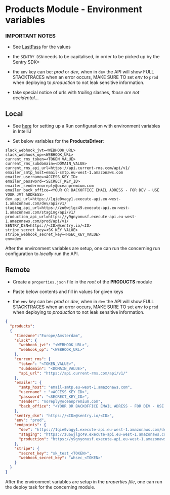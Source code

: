 # Products Module - Environment variables

### IMPORTANT NOTES 

- See [LastPass](https://lastpass.com) for the values

- the `SENTRY_DSN` needs to be capitalised, in order to be picked up by the Sentry SDK*

- the `env` key can be: _prod_ or _dev_, when in `dev` the API will show FULL STACKTRACES when an error occurs, MAKE SURE TO set _env_ to `prod` when deploying to _production_ to not leak sensitive information.

- take special notice of urls with *trailing* slashes, *those are not accidental*...

## Local 

- See [here](Run%20config%20setup) for setting up a Run configuration with environment variables in IntelliJ

- Set below variables for the **ProductsDriver**:

```
slack_webhook_jvt=<WEBHOOK_URL>
slack_webhook_op=<WEBHOOK_URL>
current_rms_token=<TOKEN_VALUE>
current_rms_subdomain=<DOMAIN_VALUE>
current_rms_api_url=https://api.current-rms.com/api/v1/
emailer_smtp_host=email-smtp.eu-west-1.amazonaws.com
emailer_username=<ACCESS_KEY_ID>
emailer_password=<SECRECT_KEY_ID>
emailer_sender=noreply@oceanpremium.com
emailer_back_office=<YOUR OR BACKOFFICE EMAIL ADRESS - FOR DEV - USE YOUR JVT ADDRESS>
dev_api_url=https://1qie0vagy1.execute-api.eu-west-1.amazonaws.com/dev/api/v1/
staging_api_url=https://zu6wjlgc49.execute-api.eu-west-1.amazonaws.com/staging/api/v1/
production_api_url=https://y9gnyonusf.execute-api.eu-west-1.amazonaws.com/prod/api/v1/
SENTRY_DSN=https://<ID>@sentry.io/<ID>
stripe_secret_key=<SK_KEY_VALUE>
stripe_webhook_secret_key=<HSEC_KEY_VALUE>
env=dev
```


After the environment variables are setup, one can run the concerning run configuration to _locally_ run the API.


## Remote

- Create a `properties.json` file in the _root_ of the **PRODUCTS** module

- Paste below contents and fill in values for given keys

- the `env` key can be: _prod_ or _dev_, when in `dev` the API will show FULL STACKTRACES when an error occurs, MAKE SURE TO set _env_ to `prod` when deploying to _production_ to not leak sensitive information.


```json
{
  "products":
  {
    "timezone":"Europe/Amsterdam",
    "slack": {
      "webhook_jvt": "<WEBHOOK_URL>",
      "webhook_op": "<WEBHOOK_URL>"
    },
    "current_rms": {
      "token": "<TOKEN_VALUE>",
      "subdomain": "<DOMAIN_VALUE>",
      "api_url": "https://api.current-rms.com/api/v1/"
    },
    "emailer": {
      "smtp_host": "email-smtp.eu-west-1.amazonaws.com",
      "username" : "<ACCESS_KEY_ID>",
      "password": "<SECRECT_KEY_ID>",
      "sender": "noreply@oceanpremium.com",
      "back_office": "<YOUR OR BACKOFFICE EMAIL ADRESS - FOR DEV - USE YOUR JVT ADDRESS>"
    },
    "sentry_dsn": "https://<ID>@sentry.io/<ID>",
    "env": "prod",
    "endpoints": {
      "dev": "https://1qie0vagy1.execute-api.eu-west-1.amazonaws.com/dev/api/v1/",
      "staging": "https://zu6wjlgc49.execute-api.eu-west-1.amazonaws.com/staging/api/v1/",
      "production": "https://y9gnyonusf.execute-api.eu-west-1.amazonaws.com/prod/api/v1/"
    },
    "stripe": {
      "secret_key": "sk_test_<TOKEN>",
      "webhook_secret_key": "whsec_<TOKEN>"
    }
  }
}
```

After the environment variables are setup in the _properties file_, one can run the deploy task for the concerning module.